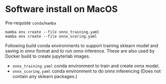 # Software install on MacOS

Pre-requiste `conda`/`mamba` 

``` 
mamba env create --file onnx_training.yaml
mamba env create --file onnx_scoring.yaml
```

Following build conda environments to support training sklearn model and saving in onnx format and to run onnx inference.  These are also used by Docker build to create jupyterlab images.

* `onnx_training.yaml` conda environment to train and create onnx model.
* `onnx_scoring.yaml` conda environment to do onnx inferencing (Does not contain any sklearn packages.)
